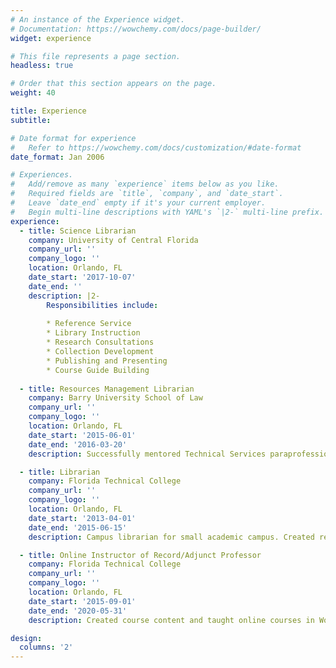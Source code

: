 ```yaml
---
# An instance of the Experience widget.
# Documentation: https://wowchemy.com/docs/page-builder/
widget: experience

# This file represents a page section.
headless: true

# Order that this section appears on the page.
weight: 40

title: Experience
subtitle:

# Date format for experience
#   Refer to https://wowchemy.com/docs/customization/#date-format
date_format: Jan 2006

# Experiences.
#   Add/remove as many `experience` items below as you like.
#   Required fields are `title`, `company`, and `date_start`.
#   Leave `date_end` empty if it's your current employer.
#   Begin multi-line descriptions with YAML's `|2-` multi-line prefix.
experience:
  - title: Science Librarian
    company: University of Central Florida
    company_url: ''
    company_logo: ''
    location: Orlando, FL
    date_start: '2017-10-07'
    date_end: ''
    description: |2-
        Responsibilities include:
        
        * Reference Service
        * Library Instruction
        * Research Consultations
        * Collection Development
        * Publishing and Presenting
        * Course Guide Building 
    
  - title: Resources Management Librarian
    company: Barry University School of Law
    company_url: ''
    company_logo: ''
    location: Orlando, FL 
    date_start: '2015-06-01'
    date_end: '2016-03-20'
    description: Successfully mentored Technical Services paraprofessional staff and served on library administrative team's project management system implementation.

  - title: Librarian
    company: Florida Technical College 
    company_url: ''
    company_logo: ''
    location: Orlando, FL 
    date_start: '2013-04-01'
    date_end: '2015-06-15'
    description: Campus librarian for small academic campus. Created regional librarian support documentation for accreditation visits, supervised massive wedding project, and was the recipient of the Provost Award of Excellence 2013 Librarian of the Year Award.

  - title: Online Instructor of Record/Adjunct Professor 
    company: Florida Technical College 
    company_url: ''
    company_logo: ''
    location: Orlando, FL 
    date_start: '2015-09-01'
    date_end: '2020-05-31'
    description: Created course content and taught online courses in World Religions, Intro to Ethics, Intro to Philosophy, and Humanities. Developed curriculum, created syllabi, weekly lessons, discussion boards, held online instruction sessions, graded assignments, and posted final grades.

design:
  columns: '2'
---
```

